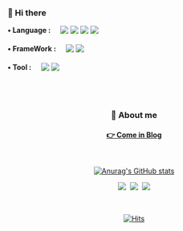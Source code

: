 ### 👋 Hi there

<div style="display:flex; flex-direction: column">
  <div style="display: flex; align-item: center; margin-bottom: 20px">
    <span style="font-weight: 700">• Language :</span> &nbsp &nbsp &nbsp
    <img src="https://img.shields.io/badge/JavaScript-F7DF1E?style=flat&logo=JavaScript&logoColor=white"/> &nbsp
    <img src="https://img.shields.io/badge/TypeScript-3178C6?style=flat&logo=TypeScript&logoColor=white"/> &nbsp
    <img src="https://img.shields.io/badge/Node-339933?style=flat&logo=Node.js&logoColor=white"/> &nbsp 
    <img src="https://img.shields.io/badge/Python-3766AB?style=flat&logo=Python&logoColor=white"/> &nbsp
  </div>

  <div style="display: flex; align-item: center; margin-bottom: 20px">
    <span style="font-weight: 700">• FrameWork :</span> &nbsp &nbsp &nbsp
    <img src="https://img.shields.io/badge/React-20232a?style=flat-square&logo=React&logoColor=#5bccea"/></a>&nbsp
    <img src="https://img.shields.io/badge/React Native-20232a?style=flat-square&logo=React&logoColor=#5bccea"/></a>&nbsp
  </div>

  <div style="display: flex; align-item: center; margin-bottom: 20px">
    <span style="font-weight: 700">• Tool :</span> &nbsp &nbsp &nbsp
  <img src="http://img.shields.io/badge/Visual Studio Code-007ACC?style&logo=Visual Studio Code&logoColor=white"/></a> &nbsp
  <img src="http://img.shields.io/badge/Git-F05032?style&logo=Git&logoColor=white"/></a> &nbsp
  </div>

</div>

<br>

<br>

<h3 align="center"> 🧩 About me </h3>

<div align="center" style="text-align:center">
  <h4><a href="https://woong.gitbook.io/blog/"> 👉 Come in Blog </a></h4> &nbsp
</div>
  
<div align="center">

<!-- 상태창 -->

[![Anurag's GitHub stats](https://github-readme-stats.vercel.app/api?username=parkgeonwoong&show_icons=true&theme=dracula)](https://github.com/anuraghazra/github-readme-stats)

</div>

<p align="center">
    <a href="https://woong.gitbook.io/blog/" /><img src="https://img.shields.io/badge/GitBook-3884FF?style&logo=GitBook&logoColor=white"/></a>&nbsp
    <a href="hk77kh@gmail.com" /><img src="https://img.shields.io/badge/Gmail-d14836?style&logo=Gmail&logoColor=white"/></a>&nbsp
    <a href="https://github.com/parkgeonwoong" /><img src="https://img.shields.io/badge/GitHub-black?style&logo=GitHub&logoColor=white"/></a>
</p><br>
  
<div align="center">

  <!-- 조회수 -->

[![Hits](https://hits.seeyoufarm.com/api/count/incr/badge.svg?url=https%3A%2F%2Fgithub.com%2Fparkgeonwoong&count_bg=%23F95B8F&title_bg=%23686565&icon=github.svg&icon_color=%23E7E7E7&title=hits&edge_flat=false)](https://hits.seeyoufarm.com)

 </div>
 
 
<!-- gif -->
  <!-- <img src="https://user-images.githubusercontent.com/65653053/124874707-00ed2f80-e003-11eb-9c94-a1245e7294f5.gif"  width=30%  /> -->
  
<!--   [![Portfoilio](https://img.shields.io/badge/Notion-black?logo=notion)](https://quick-abrosaurus-2e0.notion.site/Jun-1d591cf3aad7472abe52ae419d2d467e) -->
